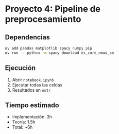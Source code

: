 # Proyecto 4: Pipeline de preprocesamiento

## Dependencias
```bash
uv add pandas matplotlib spacy numpy pip
uv run -- python -m spacy download es_core_news_sm
```

## Ejecución
1. Abrir `notebook.ipynb`
2. Ejecutar todas las celdas
3. Resultados en `out/`

## Tiempo estimado
- Implementación: 3h
- Teoría: 1.5h
- Total: ~6h